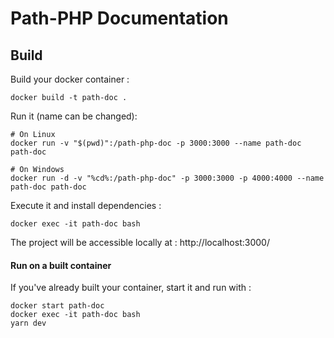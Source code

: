 # Path-PHP Documentation




## Build

Build your docker container :

    docker build -t path-doc .

Run it (name can be changed):

    # On Linux
    docker run -v "$(pwd)":/path-php-doc -p 3000:3000 --name path-doc path-doc

    # On Windows
    docker run -d -v "%cd%:/path-php-doc" -p 3000:3000 -p 4000:4000 --name path-doc path-doc

Execute it and install dependencies :

    docker exec -it path-doc bash

The project will be accessible locally at : http://localhost:3000/


#### Run on a built container

If you've already built your container, start it and run with :

    docker start path-doc
    docker exec -it path-doc bash
    yarn dev

